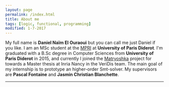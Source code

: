 ```yaml
---
layout: page
permalink: /index.html
title: About me
tags: [logic, functional, programming]
modified: 1-7-2017
---
```


My full name is **Daniel Naïm El Ouraoui** but you can call me just Daniel if you like. I am an MSc student at the [MPRI](https://wikimpri.dptinfo.ens-cachan.fr/doku.php) at 
**University of Paris Diderot**. I'm graduated with a B.Sc degree in Computer Sciences from **University of Paris Diderot** in 2015, 
and currently I joined the [Matryoshka](http://matryoshka.gforge.inria.fr/#Team) project for towards a Master thesis at Inria Nancy in 
the VeriDis team. The main goal of my internship is to prototype an higher-order Smt-solver. My supervisors are **Pascal Fontaine** and  **Jasmin Christian Blanchette**.

---



<!-- <a markdown="0" href="{{ site.url }}/technical-details" class="btn">Technical Details</a> -->
